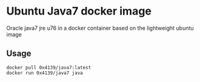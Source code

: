 # Ubuntu Java7 docker image

Oracle java7 jre u76 in a docker container based on the lightweight ubuntu image

## Usage

```
docker pull 0x4139/java7:latest
docker run 0x4139/java7 java
```

